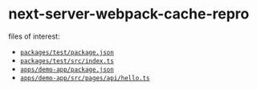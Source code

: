 # next-server-webpack-cache-repro

files of interest:

- [`packages/test/package.json`](packages/test/package.json)
- [`packages/test/src/index.ts`](packages/test/src/index.ts)
- [`apps/demo-app/package.json`](apps/demo-app/package.json)
- [`apps/demo-app/src/pages/api/hello.ts`](apps/demo-app/src/pages/api/hello.ts)
